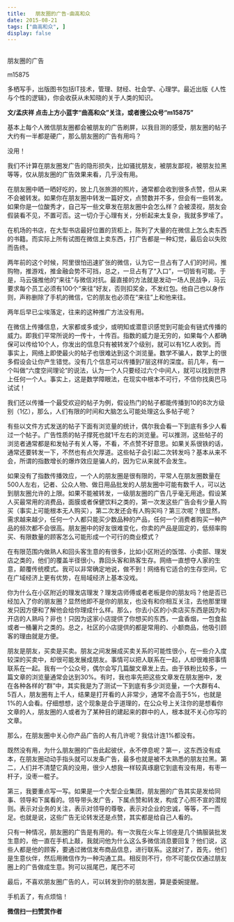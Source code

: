 ```yaml
---
title:   朋友圈的广告-曲高和众
date: 2015-08-21
tags: ["曲高和众", ]
display: false
---
```



## 



朋友圈的广告




m15875




多栖写手，出版图书包括IT技术，管理、财经、社会学、心理学。最近出版《人性与个性的逻辑》，你会收获从未知晓的关于人类的知识。


**文/孟庆祥 点击上方小蓝字“曲高和众”关注，或者搜公众号“m15875”**



基本上每个人微信朋友圈都会被朋友的广告刷屏，以我目测的感受，朋友圈的帖子大约有一半都是硬广，那么朋友圈的广告有用吗？



没用！



我们不计算在朋友圈发广告的隐形损失，比如骚扰朋友，被朋友鄙视，被朋友拉黑等等，仅从朋友圈的广告效果来看，几乎没有用。



在朋友圈中晒一晒好吃的，放上几张旅游的照片，通常都会收到很多点赞，但从来不会被转发。如果你在朋友圈中转发一篇好文，点赞数并不多，但会有一些转发。如果你是一位酸秀才，自己写一些文章发在朋友圈中会怎么样？会被漠视，朋友会假装看不见，不置可否。这一切介于心理有关，分析起来太复杂，我就多罗嗦了。



在机场的书店，在大型书店最好位置的货柜上，陈列了大量的在微信上怎么卖东西的书籍。而实际上所有试图在微信上卖东西，打广告都是一种幻觉，最后会以失败而告终。



两年前的这个时候，阿里很怕迅速扩张的微信，认为它一旦占有了人们的时间，推购物，推游戏，推金融会势不可挡，总之，一旦占有了“入口”，一切皆有可能。于是，马云强推他的“来往”与微信对抗。最直接的方法就是发动一场人民战争，马云要求每个员工必须有100个“来往”好友，否则扣奖金，不发红包。他自己也以身作则，声称删除了手机的微信，它的朋友也必须在“来往”上和他来往。



两年后早已尘埃落定，往来的这种推广方法没有用。



在微信上传播信息，大家都或多或少，或明知或潜意识感觉到可能会有链式传播的威力。即我们平常所说的一传十，十传百。指数的威力是无穷的，如果每个人都确保可以传给10个人，你发出的信息只有被转发7个级别，就可以有1亿人收到。而事实上，网络上即使最火的帖子也很难达到这个浏览量。数学不骗人，数学上的很多假设会让你产生错觉。没有几个信息可以传播到7层这样的深度。前几年，有一个叫做“六度空间理论”的说法，认为一个人只要经过六个中间人，就可以找到世界上任何一个人。事实上，这是数学障眼法，在现实中根本不可行，不信你找奥巴马试试！



我们还以传播一个最受欢迎的帖子为例，假设热门的帖子都能传播到10的8次方级别（1亿），那么，人们有限的时间和大脑怎么可能处理这么多帖子呢？



有些以文件方式发送的帖子下面有浏览量的统计，偶尔我会看一下到底有多少人看过一个帖子。广告性质的帖子撑死也就1千左右的浏览量。可以推测，这些帖子的浏览者通常都是和发帖子有关人等，不看，不点赞不好意思。如果关系很铁的话，通常还要转发一下，不然也有点欠厚道。这些帖子会引起二次转发吗？基本从来不会，所谓的指数增长的爆炸效应是骗人的，因为它从来就不会发生。



如果没有了指数传播效应，一个人的朋友圈是很有限的，平常人在朋友圈数量在500人左右，记者、公众人物、做日用品批发的人朋友圈中可能有数千人，可以达到朋友圈允许的上限。如果不能被转发，一级朋友圈的广告几乎毫无用途。假设某人买最常用的消费品，面膜或者保健饮料之类的，第一次发这些广告会有少量人购买（事实上可能根本无人购买），第二次发还会有人购买吗？第三次呢？很显然，需求越来越少，任何一个人都只能买少数品种的产品，任何一个消费者购买一种产品的频次都不会很高。朋友圈中的好友很难变化，你卖的产品是固定的，低频率购买、有限数量的顾客怎么可能形成一个可行的商业模式？



在有限范围内做熟人和回头客生意的有很多，比如小区附近的饭馆、小卖部、理发店之类的，他们的覆盖半径很小，靠回头客和熟客生存。网络一直想夺人家的生意，颠覆传统模式。我可以非常确定地说，做不到！网络有它适合的生存空间，它在广域经济上更有优势，在局域经济上基本没戏。



你为什么在小区附近的理发店理发？理发店师傅或者老板是你的朋友吗？他是否已经加入了你的朋友圈？显然他即不是你的朋友，也没有和你相互关注，去他那里理发只因方便和了解他会给你理成什么样。那么，你去小区的小卖店买东西是因为和开店的人熟吗？非也！只因为这家小店提供了你想买的东西，一盒香烟，一包食盐或者一桶薯片之类的。总之，社区的小店提供的都是常用的、小额商品，他吸引顾客的理由就是方便。



朋友是朋友，买卖是买卖。朋友之间发展成买卖关系的可能性很小，在一些介入度较深的买卖中，却很可能发展成朋友。事情可以把人联系在一起，人却很难把事情联系在一起。我有一个公众号，偶尔会写几篇酸文章发上去。由于铁粉比较多，一篇文章的浏览量通常会达到30%。有时，我也率先把这些文章发在朋友圈中，发在各种各样的“群”中，其实我是为了测试一下到底有多少浏览量，一个大群有4、5百人，朋友圈有上千人，结果是打开看的人非常少，通常不会高于5%，也就是1%的人会看。仔细想想，这个现象是合乎道理的，在公众号上关注你的是想看你文章的人，朋友圈的人或者为了某种目的建起来的群中的人，根本就不关心你写的文章。



那么，在朋友圈中关心你产品广告的人有几许呢？我估计连1%都没有。



既然没有用，为什么朋友圈的广告此起彼伏，永不停息呢？第一，这东西没有成本，在朋友圈动动手指头就可以发条广告，最多也就是被不太熟悉的朋友拉黑。第二，人们并不清楚它真的没用，很少人想我一样较真琢磨它到底有没有用，有枣一杆子，没枣一棍子。



第三，我要重点写一写。如果是一个大型企业集团，朋友圈的广告其实是发给同事、领导和下属看的。领导带头发广告，下属点赞和转发，构成了心照不宣的潜规则。表示对业务的关注，表示对领导的尊敬，表示对企业的忠诚，等等，不一而足。也就是说，这些广告无论转发还是点赞，其实都是给自己人看的。



只有一种情况，朋友圈的广告是有用的。有一次我在火车上邻座是几个搞服装批发生意的，他一直在手机上敲，我就问他为什么这么多微信消息要回复？他们说，这些人都是他的顾客，要通过微信发布商品信息，进行联系。这就对了，首先，他们是生意伙伴，然后用微信作为一种沟通工具。相反则不行，你不可能仅仅通过朋友圈上的广告做成生意。狗可以摇尾巴，尾巴不可

最后，不喜欢朋友圈广告的人，可以转发到你的朋友圈，算是委婉提醒。

手机丢了，有点烦恼！


**微信扫一扫赞赏作者**